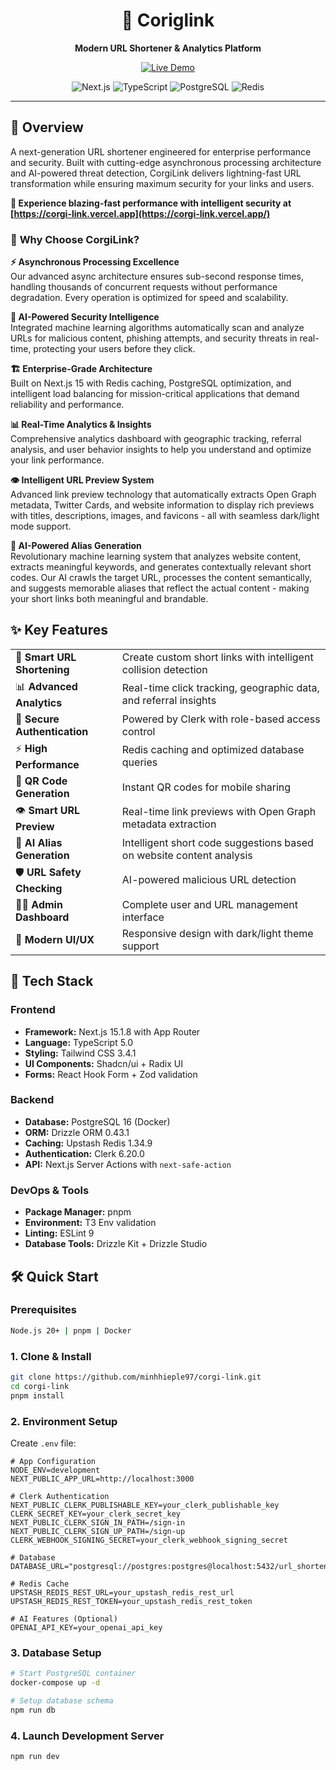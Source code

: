 <div align="center">
  <h1>🔗 Coriglink</h1>
  <p><strong>Modern URL Shortener & Analytics Platform</strong></p>
  
  <p>
    <a href="https://corgi-link.vercel.app/" target="_blank">
      <img src="https://img.shields.io/badge/🌐_Live_Demo-Visit_App-blue?style=for-the-badge" alt="Live Demo" />
    </a>
  </p>
  
  <p>
    <img src="https://img.shields.io/badge/Next.js-15.1.8-black?style=for-the-badge&logo=next.js" alt="Next.js" />
    <img src="https://img.shields.io/badge/TypeScript-5.0-blue?style=for-the-badge&logo=typescript" alt="TypeScript" />
    <img src="https://img.shields.io/badge/PostgreSQL-16-blue?style=for-the-badge&logo=postgresql" alt="PostgreSQL" />
    <img src="https://img.shields.io/badge/Redis-Upstash-red?style=for-the-badge&logo=redis" alt="Redis" />
  </p>
</div>

---

## 🌟 Overview

A next-generation URL shortener engineered for enterprise performance and security. Built with cutting-edge asynchronous processing architecture and AI-powered threat detection, CorgiLink delivers lightning-fast URL transformation while ensuring maximum security for your links and users.

**🚀 Experience blazing-fast performance with intelligent security at [https://corgi-link.vercel.app](https://corgi-link.vercel.app/)**

### 🎯 **Why Choose CorgiLink?**

**⚡ Asynchronous Processing Excellence**  
Our advanced async architecture ensures sub-second response times, handling thousands of concurrent requests without performance degradation. Every operation is optimized for speed and scalability.

**🤖 AI-Powered Security Intelligence**  
Integrated machine learning algorithms automatically scan and analyze URLs for malicious content, phishing attempts, and security threats in real-time, protecting your users before they click.

**🏗️ Enterprise-Grade Architecture**  
Built on Next.js 15 with Redis caching, PostgreSQL optimization, and intelligent load balancing for mission-critical applications that demand reliability and performance.

**📊 Real-Time Analytics & Insights**  
Comprehensive analytics dashboard with geographic tracking, referral analysis, and user behavior insights to help you understand and optimize your link performance.

**👁️ Intelligent URL Preview System**  
Advanced link preview technology that automatically extracts Open Graph metadata, Twitter Cards, and website information to display rich previews with titles, descriptions, images, and favicons - all with seamless dark/light mode support.

**🤖 AI-Powered Alias Generation**  
Revolutionary machine learning system that analyzes website content, extracts meaningful keywords, and generates contextually relevant short codes. Our AI crawls the target URL, processes the content semantically, and suggests memorable aliases that reflect the actual content - making your short links both meaningful and brandable.

## ✨ Key Features

<table>
  <tr>
    <td>🔗 <strong>Smart URL Shortening</strong></td>
    <td>Create custom short links with intelligent collision detection</td>
  </tr>
  <tr>
    <td>📊 <strong>Advanced Analytics</strong></td>
    <td>Real-time click tracking, geographic data, and referral insights</td>
  </tr>
  <tr>
    <td>🔐 <strong>Secure Authentication</strong></td>
    <td>Powered by Clerk with role-based access control</td>
  </tr>
  <tr>
    <td>⚡ <strong>High Performance</strong></td>
    <td>Redis caching and optimized database queries</td>
  </tr>
  <tr>
    <td>📱 <strong>QR Code Generation</strong></td>
    <td>Instant QR codes for mobile sharing</td>
  </tr>
  <tr>
    <td>👁️ <strong>Smart URL Preview</strong></td>
    <td>Real-time link previews with Open Graph metadata extraction</td>
  </tr>
  <tr>
    <td>🤖 <strong>AI Alias Generation</strong></td>
    <td>Intelligent short code suggestions based on website content analysis</td>
  </tr>
  <tr>
    <td>🛡️ <strong>URL Safety Checking</strong></td>
    <td>AI-powered malicious URL detection</td>
  </tr>
  <tr>
    <td>👨‍💼 <strong>Admin Dashboard</strong></td>
    <td>Complete user and URL management interface</td>
  </tr>
  <tr>
    <td>🎨 <strong>Modern UI/UX</strong></td>
    <td>Responsive design with dark/light theme support</td>
  </tr>
</table>

## 🚀 Tech Stack

### **Frontend**
- **Framework:** Next.js 15.1.8 with App Router
- **Language:** TypeScript 5.0
- **Styling:** Tailwind CSS 3.4.1
- **UI Components:** Shadcn/ui + Radix UI
- **Forms:** React Hook Form + Zod validation

### **Backend**
- **Database:** PostgreSQL 16 (Docker)
- **ORM:** Drizzle ORM 0.43.1
- **Caching:** Upstash Redis 1.34.9
- **Authentication:** Clerk 6.20.0
- **API:** Next.js Server Actions with `next-safe-action`

### **DevOps & Tools**
- **Package Manager:** pnpm
- **Environment:** T3 Env validation
- **Linting:** ESLint 9
- **Database Tools:** Drizzle Kit + Drizzle Studio

## 🛠️ Quick Start

### Prerequisites
```bash
Node.js 20+ | pnpm | Docker
```

### 1. Clone & Install
```bash
git clone https://github.com/minhhieple97/corgi-link.git
cd corgi-link
pnpm install
```

### 2. Environment Setup
Create `.env` file:
```env
# App Configuration
NODE_ENV=development
NEXT_PUBLIC_APP_URL=http://localhost:3000

# Clerk Authentication
NEXT_PUBLIC_CLERK_PUBLISHABLE_KEY=your_clerk_publishable_key
CLERK_SECRET_KEY=your_clerk_secret_key
NEXT_PUBLIC_CLERK_SIGN_IN_PATH=/sign-in
NEXT_PUBLIC_CLERK_SIGN_UP_PATH=/sign-up
CLERK_WEBHOOK_SIGNING_SECRET=your_clerk_webhook_signing_secret

# Database
DATABASE_URL="postgresql://postgres:postgres@localhost:5432/url_shortener_db"

# Redis Cache
UPSTASH_REDIS_REST_URL=your_upstash_redis_rest_url
UPSTASH_REDIS_REST_TOKEN=your_upstash_redis_rest_token

# AI Features (Optional)
OPENAI_API_KEY=your_openai_api_key
```

### 3. Database Setup
```bash
# Start PostgreSQL container
docker-compose up -d

# Setup database schema
npm run db
```

### 4. Launch Development Server
```bash
npm run dev
```